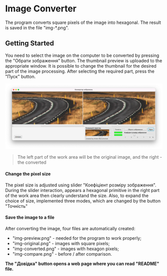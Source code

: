 # Image Converter
 The program converts square pixels of the image into hexagonal. The result is saved in the file "img-*.png".
## Getting Started
 You need to select the image on the computer to be converted by pressing the "Обрати зображення" button.
 The thumbnail preview is uploaded to the appropriate window. It is possible to change the thumbnail for the desired part of the image processing.
 After selecting the required part, press the "Пуск" button.
 
 ![This is an image](/picProgram.png)
 
> The left part of the work area will be the original image, and the right - the converted

#### Change the pixel size
The pixel size is adjusted using slider "Коефіціент розміру зображення".
During the slider interaction, appears a hexagonal primitive in the right part of the work area then clearly understand the size.
Also, to expand the choice of size, implemented three modes, which are changed by the button "Точність"

#### Save the image to a file
After converting the image, four files are automatically created:
* "img-preview.png" - needed for the program to work properly;
* "img-original.png" - images with square pixels;
* "img-converted.png" - images with hexagon pixels;
* "img-compare.png" - before / after comparison.

**The "Довідка" button opens a web page where you can read "README" file.**

